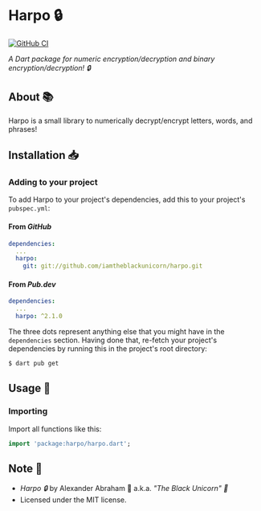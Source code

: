 # Harpo :lock:

[![GitHub CI](https://github.com/iamtheblackunicorn/harpo/actions/workflows/dart.yml/badge.svg)](https://github.com/iamtheblackunicorn/harpo/actions)

*A Dart package for numeric encryption/decryption and binary encryption/decryption! :lock:*

## About :books:

Harpo is a small library to numerically decrypt/encrypt letters, words, and phrases!

## Installation :inbox_tray:

### Adding to your project

To add Harpo to your project's dependencies, add this to your project's `pubspec.yml`:

#### From *GitHub*

```YAML
dependencies:
  ...
  harpo:
    git: git://github.com/iamtheblackunicorn/harpo.git
```

#### From *Pub.dev*

```YAML
dependencies:
  ...
  harpo: ^2.1.0
```

The three dots represent anything else that you might have in the `dependencies` section.
Having done that, re-fetch your project's dependencies by running this in the project's root directory:

```bash
$ dart pub get
```

## Usage :hammer:

### Importing

Import all functions like this:

```dart
import 'package:harpo/harpo.dart';
```
## Note :scroll:

- *Harpo :lock:* by Alexander Abraham :black_heart: a.k.a. *"The Black Unicorn" :unicorn:*
- Licensed under the MIT license.
